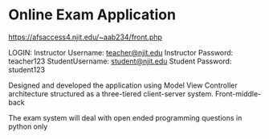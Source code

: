 # Online Exam Application

https://afsaccess4.njit.edu/~aab234/front.php

LOGIN:
Instructor Username: teacher@njit.edu
Instructor Password: teacher123
StudentUsername: student@njit.edu
Student Password: student123

Designed and developed the application using Model View Controller architecture structured as a three-tiered client-server system. Front-middle-back

The exam system will deal with open ended programming questions in python only

